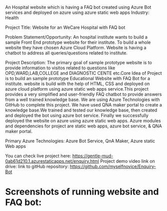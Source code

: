An Hospital website which is having a FAQ bot created using Azure Bot services and deployed on azure using azure static web apps
Industry: Health

Project Title: Website for an WeCare Hospital with FAQ bot

Problem Statement/Opportunity: An hospital institute wants to build a sample Front End prototype website for their institute. To build a whole website they have chosen Azure Cloud Platform. Website is having a chatbot to address all queries/questions related to institute.

Project Description: The primary goal of sample prototype website is to provide information to visitos related to questions like OPD,WARD,LAB,COLLEGE and DIAGNOSTIC CENTE etc.Core Idea of Project is to build an sample prototype Educational Website with FAQ Bot for a institute. website is build with the help of HTML, CSS and deployed on azure cloud platform using azure static web apps service.This project provides a very simplified and user-friendly FAQ chatbot to provide answers from a well trained knowledge base.
We are using Azure Technologies with GitHub to complete this project. We have used QNA maker portal to create a knowledge base.We trained and tested our knowledge base, then created and deployed the bot using azure bot service. Finally we successfully deployed the website on azure using azure static web apps. Azure modules and dependencies for project are static web apps, azure bot service, & QNA maker portal.

Primary Azure Technologies: Azure Bot Service, QnA Maker, Azure static Web apps

You can check live project here: https://gentle-mud-0ab61d210.1.azurestaticapps.net/enquiry.html
Project demo video link on drive: 
link to gitHub repository: https://github.com/myselfnovice/Enquiry-Bot

<h1>Screenshots of running website and FAQ bot:</h1>
